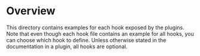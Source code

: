 Overview
=================

This directory contains examples for each hook exposed by the plugins. Note that even though each hook file contains an example for all hooks, you can choose which hook to define. Unless otherwise stated in the documentation in a plugin, all hooks are optional.